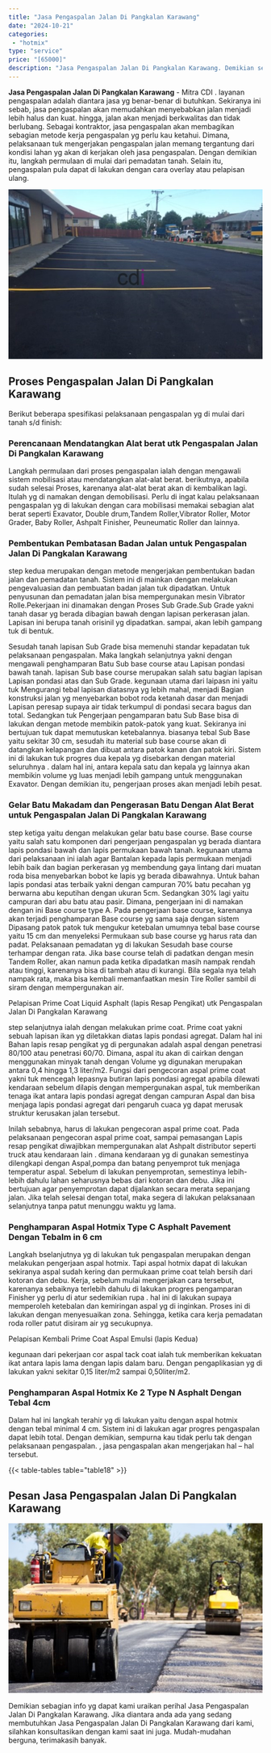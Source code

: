 ```yaml
---
title: "Jasa Pengaspalan Jalan Di Pangkalan Karawang"
date: "2024-10-21"
categories:
 - "hotmix"
type: "service"
price: "[65000]"
description: "Jasa Pengaspalan Jalan Di Pangkalan Karawang. Demikian sebagian info yg dapat kami uraikan perihal Jasa Pengaspalan Jalan Di Pangkalan Karawang. Jika diantar..."
---
```


**Jasa Pengaspalan Jalan Di Pangkalan Karawang** - Mitra CDI . layanan pengaspalan adalah diantara jasa yg benar-benar di butuhkan. Sekiranya ini sebab, jasa pengaspalan akan memudahkan menyebabkan jalan menjadi lebih halus dan kuat. hingga, jalan akan menjadi berkwalitas dan tidak berlubang. Sebagai kontraktor, jasa pengaspalan akan membagikan sebagian metode kerja pengaspalan yg perlu kau ketahui. Dimana, pelaksanaan tuk mengerjakan pengaspalan jalan memang tergantung dari kondisi lahan yg akan di kerjakan oleh jasa pengaspalan. Dengan demikian itu, langkah permulaan di mulai dari pemadatan tanah. Selain itu, pengaspalan pula dapat di lakukan dengan cara overlay atau pelapisan ulang.

![Jasa Pengaspalan Jalan Di Pangkalan Karawang](/images/hotmix/jasa-hotmix-aspal-24.jpg)

## Proses Pengaspalan Jalan Di Pangkalan Karawang

Berikut beberapa spesifikasi pelaksanaan pengaspalan yg di mulai dari tanah s/d finish:

### Perencanaan Mendatangkan Alat berat utk Pengaspalan Jalan Di Pangkalan Karawang

Langkah permulaan dari proses pengaspalan ialah dengan mengawali sistem mobilisasi atau mendatangkan alat-alat berat. berikutnya, apabila sudah selesai Proses, karenanya alat-alat berat akan di kembalikan lagi. Itulah yg di namakan dengan demobilisasi. Perlu di ingat kalau pelaksanaan pengaspalan yg di lakukan dengan cara mobilisasi memakai sebagian alat berat seperti Exavator, Double drum,Tandem Roller,Vibrator Roller, Motor Grader, Baby Roller, Ashpalt Finisher, Peuneumatic Roller dan lainnya.

### Pembentukan Pembatasan Badan Jalan untuk Pengaspalan Jalan Di Pangkalan Karawang

step kedua merupakan dengan metode mengerjakan pembentukan badan jalan dan pemadatan tanah. Sistem ini di mainkan dengan melakukan pengevaluasian dan pembuatan badan jalan tuk dipadatkan. Untuk penyusunan dan pemadatan jalan bisa mempergunakan mesin Vibrator Rolle.Pekerjaan ini dinamakan dengan Proses Sub Grade.Sub Grade yakni tanah dasar yg berada dibagian bawah dengan lapisan perkerasan jalan. Lapisan ini berupa tanah orisinil yg dipadatkan. sampai, akan lebih gampang tuk di bentuk.

Sesudah tanah lapisan Sub Grade bisa memenuhi standar kepadatan tuk pelaksanaan pengaspalan. Maka langkah selanjutnya yakni dengan mengawali penghamparan Batu Sub base course atau Lapisan pondasi bawah tanah. lapisan Sub base course merupakan salah satu bagian lapisan Lapisan pondasi atas dan Sub Grade. kegunaan utama dari laipasn ini yaitu tuk Mengurangi tebal lapisan diatasnya yg lebih mahal, menjadi Bagian konstruksi jalan yg menyebarkan bobot roda ketanah dasar dan menjadi Lapisan peresap supaya air tidak terkumpul di pondasi secara bagus dan total. Sedangkan tuk Pengerjaan pengamparan batu Sub Base bisa di lakukan dengan metode membikin patok-patok yang kuat. Sekiranya ini bertujuan tuk dapat memutuskan ketebalannya. biasanya tebal Sub Base yaitu sekitar 30 cm, sesudah itu material sub base course akan di datangkan kelapangan dan dibuat antara patok kanan dan patok kiri. Sistem ini di lakukan tuk progres dua kepala yg disebarkan dengan material seluruhnya . dalam hal ini, antara kepala satu dan kepala yg lainnya akan membikin volume yg luas menjadi lebih gampang untuk menggunakan Exavator. Dengan demikian itu, pengerjaan proses akan menjadi lebih pesat.

### Gelar Batu Makadam dan Pengerasan Batu Dengan Alat Berat untuk Pengaspalan Jalan Di Pangkalan Karawang

step ketiga yaitu dengan melakukan gelar batu base course. Base course yaitu salah satu komponen dari pengerjaan pengaspalan yg berada diantara lapis pondasi bawah dan lapis permukaan bawah tanah. kegunaan utama dari pelaksanaan ini ialah agar Bantalan kepada lapis permukaan menjadi lebih baik dan bagian perkerasan yg membendung gaya lintang dari muatan roda bisa menyebarkan bobot ke lapis yg berada dibawahnya. Untuk bahan lapis pondasi atas terbaik yakni dengan campuran 70% batu pecahan yg berwarna abu keputihan dengan ukuran 5cm. Sedangkan 30% lagi yaitu campuran dari abu batu atau pasir. Dimana, pengerjaan ini di namakan dengan ini Base course type A. Pada pengerjaan base course, karenanya akan terjadi penghamparan Base course yg sama saja dengan sistem Dipasang patok patok tuk mengukur ketebalan umumnya tebal base course yaitu 15 cm dan menyeleksi Permukaan sub base course yg harus rata dan padat. Pelaksanaan pemadatan yg di lakukan Sesudah base course terhampar dengan rata. Jika base course telah di padatkan dengan mesin Tandem Roller, akan namun pada ketika dipadatkan masih nampak rendah atau tinggi, karenanya bisa di tambah atau di kurangi. Bila segala nya telah nampak rata, maka bisa kembali memanfaatkan mesin Tire Roller sambil di siram dengan mempergunakan air.

Pelapisan Prime Coat Liquid Asphalt (lapis Resap Pengikat) utk Pengaspalan Jalan Di Pangkalan Karawang

step selanjutnya ialah dengan melakukan prime coat. Prime coat yakni sebuah lapisan ikan yg diletakkan diatas lapis pondasi agregat. Dalam hal ini Bahan lapis resap pengikat yg di pergunakan adalah aspal dengan penetrasi 80/100 atau penetrasi 60/70. Dimana, aspal itu akan di cairkan dengan menggunakan minyak tanah dengan Volume yg digunakan merupakan antara 0,4 hingga 1,3 liter/m2. Fungsi dari pengecoran aspal prime coat yakni tuk mencegah lepasnya butiran lapis pondasi agregat apabila dilewati kendaraan sebelum dilapis dengan mempergunakan aspal, tuk memberikan tenaga ikat antara lapis pondasi agregat dengan campuran Aspal dan bisa menjaga lapis pondasi agregat dari pengaruh cuaca yg dapat merusak struktur kerusakan jalan tersebut.

Inilah sebabnya, harus di lakukan pengecoran aspal prime coat. Pada pelaksanaan pengecoran aspal prime coat, sampai pemasangan Lapis resap pengikat diwajibkan mempergunakan alat Ashpalt distributor seperti truck atau kendaraan lain . dimana kendaraan yg di gunakan semestinya dilengkapi dengan Aspal,pompa dan batang penyemprot tuk menjaga temperatur aspal. Sebelum di lakukan penyemprotan, semestinya lebih-lebih dahulu lahan seharusnya bebas dari kotoran dan debu. Jika ini bertujuan agar penyemprotan dapat dijalankan secara merata sepanjang jalan. Jika telah selesai dengan total, maka segera di lakukan pelaksanaan selanjutnya tanpa patut menunggu waktu yg lama.

### Penghamparan Aspal Hotmix Type C Asphalt Pavement Dengan Tebalm in 6 cm

Langkah bselanjutnya yg di lakukan tuk pengaspalan merupakan dengan melakukan pengerjaan aspal hotmix. Tapi aspal hotmix dapat di lakukan sekiranya aspal sudah kering dan permukaan prime coat telah bersih dari kotoran dan debu. Kerja, sebelum mulai mengerjakan cara tersebut, karenanya sebaiknya terlebih dahulu di lakukan progres pengamparan Finisher yg perlu di atur sedemikian rupa . hal ini di lakukan supaya memperoleh ketebalan dan kemiringan aspal yg di inginkan. Proses ini di lakukan dengan menyesuaikan zona. Sehingga, ketika cara kerja pemadatan roda roller patut disiram air yg secukupnya.

Pelapisan Kembali Prime Coat Aspal Emulsi (lapis Kedua)

kegunaan dari pekerjaan cor aspal tack coat ialah tuk memberikan kekuatan ikat antara lapis lama dengan lapis dalam baru. Dengan pengaplikasian yg di lakukan yakni sekitar 0,15 liter/m2 sampai 0,50liter/m2.

### Penghamparan Aspal Hotmix Ke 2 Type N Asphalt Dengan Tebal 4cm

Dalam hal ini langkah terahir yg di lakukan yaitu dengan aspal hotmix dengan tebal minimal 4 cm. Sistem ini di lakukan agar progres pengaspalan dapat lebih total. Dengan demikian, sempurna kau tidak perlu tak dengan pelaksanaan pengaspalan. , jasa pengaspalan akan mengerjakan hal – hal tersebut.

{{< table-tables table="table18" >}}

## Pesan Jasa Pengaspalan Jalan Di Pangkalan Karawang

![Jasa Pengaspalan Jalan Di Pangkalan Karawang](/images/hotmix/jasa-hotmix-aspal-22.jpg)

Demikian sebagian info yg dapat kami uraikan perihal Jasa Pengaspalan Jalan Di Pangkalan Karawang. Jika diantara anda ada yang sedang membutuhkan Jasa Pengaspalan Jalan Di Pangkalan Karawang dari kami, silahkan konsultasikan dengan kami saat ini juga. Mudah-mudahan berguna, terimakasih banyak.
